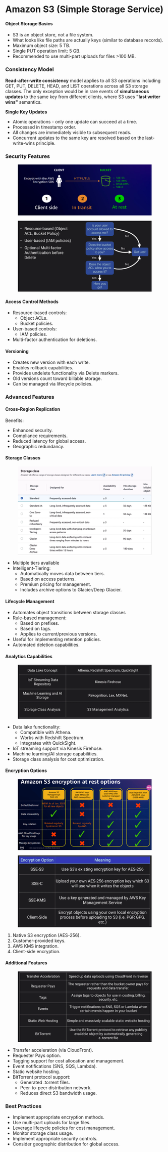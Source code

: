 # Amazon S3 (Simple Storage Service)

#### Object Storage Basics

* S3 is an object store, not a file system.
* What looks like file paths are actually keys (similar to database records).
* Maximum object size: 5 TB.
* Single PUT operation limit: 5 GB.
* Recommended to use multi-part uploads for files >100 MB.

### Consistency Model

**Read-after-write consistency**  model applies to all S3 operations including GET, PUT, DELETE, HEAD, and LIST operations across all S3 storage classes. The only exception would be in rare events of **simultaneous updates** to the same key from different clients, where S3 uses **"last writer wins"** semantics.

**Single Key Updates**

* Atomic operations - only one update can succeed at a time.
* Processed in timestamp order.
* All changes are immediately visible to subsequent reads.
* Concurrent updates to the same key are resolved based on the last-write-wins principle.

### Security Features



<figure><img src="../../../../../.gitbook/assets/image (137).png" alt=""><figcaption></figcaption></figure>

<figure><img src="../../../../../.gitbook/assets/image (2) (1) (1) (1) (1) (1) (1) (1) (1) (1) (1) (1).png" alt=""><figcaption></figcaption></figure>

#### Access Control Methods

* Resource-based controls:
  * Object ACLs.
  * Bucket policies.
* User-based controls:
  * IAM policies.
* Multi-factor authentication for deletions.

#### Versioning

* Creates new version with each write.
* Enables rollback capabilities.
* Provides undelete functionality via Delete markers.
* Old versions count toward billable storage.
* Can be managed via lifecycle policies.

### Advanced Features

#### Cross-Region Replication

Benefits:

* Enhanced security.
* Compliance requirements.
* Reduced latency for global access.
* Geographic redundancy.

#### Storage Classes

<figure><img src="../../../../../.gitbook/assets/image (3) (1) (1) (1) (1) (1) (1) (1) (1) (1) (1).png" alt=""><figcaption></figcaption></figure>

* Multiple tiers available
* Intelligent-Tiering:
  * Automatically moves data between tiers.
  * Based on access patterns.
  * Premium pricing for management.
  * Includes archive options to Glacier/Deep Glacier.

#### Lifecycle Management

* Automates object transitions between storage classes
* Rule-based management:
  * Based on prefixes.
  * Based on tags.
  * Applies to current/previous versions.
* Useful for implementing retention policies.
* Automated deletion capabilities.

#### Analytics Capabilities

<figure><img src="../../../../../.gitbook/assets/image (4) (1) (1) (1) (1) (1) (1) (1) (1) (1) (1).png" alt=""><figcaption></figcaption></figure>

* Data lake functionality:
  * Compatible with Athena.
  * Works with Redshift Spectrum.
  * Integrates with QuickSight.
* IoT streaming support via Kinesis Firehose.
* Machine learning/AI storage capabilities.
* Storage class analysis for cost optimization.

#### Encryption Options

<figure><img src="../../../../../.gitbook/assets/image (138).png" alt=""><figcaption></figcaption></figure>

<figure><img src="../../../../../.gitbook/assets/image (5) (1) (1) (1) (1) (1) (1) (1) (1) (1).png" alt=""><figcaption></figcaption></figure>

1. Native S3 encryption (AES-256).
2. Customer-provided keys.
3. AWS KMS integration.
4. Client-side encryption.

#### Additional Features

<figure><img src="../../../../../.gitbook/assets/image (6) (1) (1) (1) (1) (1) (1) (1) (1).png" alt=""><figcaption></figcaption></figure>

* Transfer acceleration (via CloudFront).
* Requester Pays option.
* Tagging support for cost allocation and management.
* Event notifications (SNS, SQS, Lambda).
* Static website hosting.
* BitTorrent protocol support:
  * Generated .torrent files.
  * Peer-to-peer distribution network.
  * Reduces direct S3 bandwidth usage.

### Best Practices

* Implement appropriate encryption methods.
* Use multi-part uploads for large files.
* Leverage lifecycle policies for cost management.
* Monitor storage class usage.
* Implement appropriate security controls.
* Consider geographic distribution for global access.
